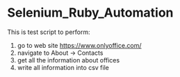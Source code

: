 # Selenium_Ruby_Automation
This is test script to perform:
1. go to web site https://www.onlyoffice.com/
2. navigate to About -> Contacts
3. get all the information about offices
4. write all information into csv file
